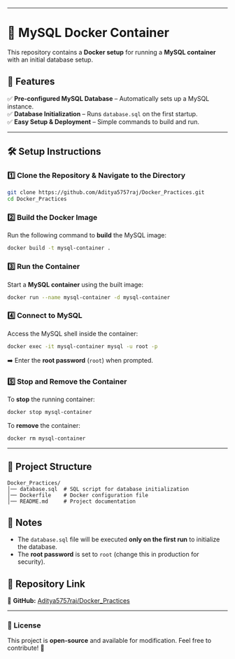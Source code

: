 _____

# 🐳 MySQL Docker Container  

This repository contains a **Docker setup** for running a **MySQL container** with an initial database setup.  

## 📌 Features  
✅ **Pre-configured MySQL Database** – Automatically sets up a MySQL instance.  
✅ **Database Initialization** – Runs `database.sql` on the first startup.  
✅ **Easy Setup & Deployment** – Simple commands to build and run.  

---

## 🛠️ Setup Instructions  

### 1️⃣ Clone the Repository & Navigate to the Directory  
```sh
git clone https://github.com/Aditya5757raj/Docker_Practices.git
cd Docker_Practices
```

### 2️⃣ Build the Docker Image  
Run the following command to **build** the MySQL image:  
```sh
docker build -t mysql-container .
```

### 3️⃣ Run the Container  
Start a **MySQL container** using the built image:  
```sh
docker run --name mysql-container -d mysql-container
```

### 4️⃣ Connect to MySQL  
Access the MySQL shell inside the container:  
```sh
docker exec -it mysql-container mysql -u root -p
```
➡️ Enter the **root password** (`root`) when prompted.  

### 5️⃣ Stop and Remove the Container  
To **stop** the running container:  
```sh
docker stop mysql-container
```
To **remove** the container:  
```sh
docker rm mysql-container
```

---

## 📂 Project Structure  

```
Docker_Practices/
│── database.sql  # SQL script for database initialization
│── Dockerfile    # Docker configuration file
│── README.md     # Project documentation
```

## 📌 Notes  
- The `database.sql` file will be executed **only on the first run** to initialize the database.  
- The **root password** is set to `root` (change this in production for security).  

## 🔗 Repository Link  
🔗 **GitHub:** [Aditya5757raj/Docker_Practices](https://github.com/BhavyaDhimxn/container-experiments.git)  

---

### 📜 License  
This project is **open-source** and available for modification. Feel free to contribute! 🚀  

